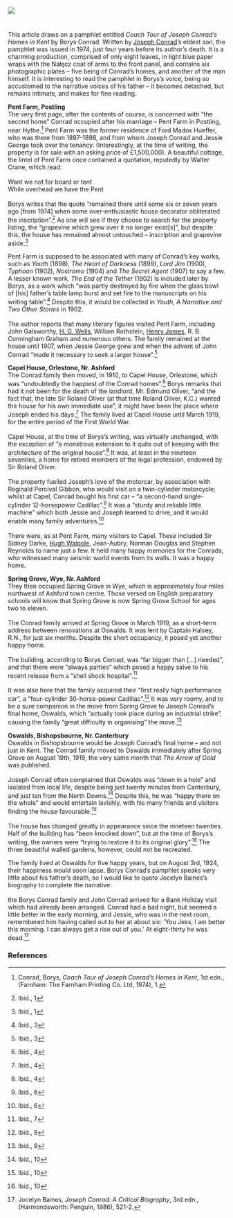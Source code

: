 <a href="https://www.kent-maps.online"><img src="https://kent-map.github.io/mdpress/juncture/ve-button.png"></a>

<param ve-config title="Coach Tour of Joseph Conrad’s Homes in Kent" author="Daniel Vince" layout="vtl" banner="https://stor.artstor.org/stor/977ef46e-5678-49cc-ba76-03b5e75bed20"> 

<param ve-entity eid="Q866348" aliases="Bishopsbourne">
<param ve-entity eid="Q29303" aliases="Canterbury">

<!-- Historical map layers -->
<param ve-map-layer active allmaps allmaps-id="6215fa6c47c47347" title="Bartholomew Kent 1904">

#

This article draws on a pamphlet entitled _Coach Tour of Joseph Conrad’s Homes in Kent_ by Borys Conrad. Written by [Joseph Conrad](/19c/19c-conrad-biography)’s eldest son, the pamphlet was issued in 1974, just four years before its author’s death. It is a charming production, comprised of only eight leaves, in light blue paper wraps with the Nałęcz coat of arms to the front panel, and contains six photographic plates – five being of Conrad’s homes, and another of the man himself. It is interesting to read the pamphlet in Borys’s voice, being so accustomed to the narrative voices of his father – it becomes detached, but remains intimate, and makes for fine reading. 
<param ve-image url="https://stor.artstor.org/stor/c3205484-9714-451c-97d2-2112d1e56793" label="Coach Tour of Joseph Conrad's Homes in Kent" attribution="Borys Conrad">

**Pent Farm, Postling**
<br>
The very first page, after the contents of course, is concerned with “the second home” Conrad occupied after his marriage – Pent Farm in Postling, near Hythe.[^ref1]  Pent Farm was the former residence of Ford Madox Hueffer, who was there from 1897-1898, and from whom Joseph Conrad and Jessie George took over the tenancy. (Interestingly, at the time of writing, the property is for sale with an asking price of £1,500,000). A beautiful cottage, the lintel of Pent Farm once contained a quotation, reputedly by Walter Crane, which read: 
<br><br>
Want we not for board or tent    
While overhead we have the Pent
<br><br>
Borys writes that the quote “remained there until some six or seven years ago [from 1974] when some over-enthusiastic house decorator obliterated the inscription”.[^ref2]   As one will see if they choose to search for the property listing, the “grapevine which grew over it no longer exist[s]”, but despite this, the house has remained almost untouched – inscription and grapevine aside.[^ref3] 
<param ve-image url="https://upload.wikimedia.org/wikipedia/commons/thumb/6/6e/Pent_Farm%2C_Postling_%28geograph_3467328%29.jpg/1280px-Pent_Farm%2C_Postling_%28geograph_3467328%29.jpg" label="Pent Farm, Postling" attribution="Christopher Hilton" license="CC BY-SA 2.0">

Pent Farm is supposed to be associated with many of Conrad’s key works, such as _Youth_ (1898), _The Heart of Darkness_ (1899), _Lord Jim_ (1900), _Typhoon_ (1902), _Nostromo_ (1904) and _The Secret Agent_ (1907) to say a few. A lesser known work, _The End of the Tether_ (1902) is included later by Borys, as a work which “was partly destroyed by fire when the glass bowl of [his] father’s table lamp burst and set fire to the manuscripts on his writing table”.[^ref4]  Despite this, it would be collected in _Youth, A Narrative and Two Other Stories_ in 1902. 
<br><br>
The author reports that many literary figures visited Pent Farm, including John Galsworthy, [H. G. Wells](/20c/20c-wellshg-biography), William Rothstein, [Henry James](19c/19c-jamesh-hever-castle/), R. B. Cunningham Graham and numerous others. The family remained at the house until 1907, when Jessie George grew and when the advent of John Conrad “made it necessary to seek a larger house”.[^ref5] 
<param ve-image url="https://upload.wikimedia.org/wikipedia/commons/9/94/The_North_Downs_Way_near_Pent_Farm_-_geograph.org.uk_-_4923383.jpg" label="North Downs Way, near Pent Farm" attribution="Dave Kelly" license="CC BY-SA 2.0">
<!-- Base map centred on Postling -->
<param ve-map center="Q2309424" zoom="12">

**Capel House, Orlestone, Nr. Ashford**
<br>
The Conrad family then moved, in 1910, to Capel House, Orlestone, which was “undoubtedly the happiest of the Conrad homes”.[^ref6]  Borys remarks that had it not been for the death of the landlord, Mr. Edmund Oliver, “and the fact that, the late Sir Roland Oliver (at that time Roland Oliver, K.C.) wanted the house for his own immediate use”, it might have been the place where Joseph ended his days.[^ref7]  The family lived at Capel House until March 1919, for the entire period of the First World War. 
<br><br>
Capel House, at the time of Borys’s writing, was virtually unchanged, with the exception of “a monstrous extension to it quite out of keeping with the architecture of the original house”.[^ref8]  It was, at least in the nineteen seventies, a home for retired members of the legal profession, endowed by Sir Roland Oliver. 
<br><br>
The property fuelled Joseph’s love of the motorcar, by association with Reginald Percival Gibbon, who would visit on a twin-cylinder motorcycle; whilst at Capel, Conrad bought his first car – “a second-hand single-cylinder 12-horsepower Cadillac”.[^ref9] It was a “sturdy and reliable little machine” which both Jessie and Joseph learned to drive, and it would enable many family adventures.[^ref10] 
<br><br>
There were, as at Pent Farm, many visitors to Capel. These included Sir Sidney Darke, [Hugh Walpole](/19c/19c-walpole-biography), Jean-Aubry, Norman Douglas and Stephen Reynolds to name just a few. It held many happy memories for the Conrads, who witnessed many seismic world events from its walls. It was a happy home. 
<param ve-image url="https://upload.wikimedia.org/wikipedia/commons/2/26/Mr._Joseph_Conrad.jpg" label="Mr Joseph Conrad outside Capel House" attribution="The World's Work, 1915, Will Cadby, Public domain, via Wikimedia Commons">
<!-- Base map centred on Orlestone -->
<param ve-map center="Q690486" zoom="12">

**Spring Grove, Wye, Nr. Ashford**
<br>
They then occupied Spring Grove in Wye, which is approximately four miles northwest of Ashford town centre. Those versed on English preparatory schools will know that Spring Grove is now Spring Grove School for ages two to eleven. 
<br><br>
The Conrad family arrived at Spring Grove in March 1919, as a short-term address between renovations at Oswalds. It was lent by Captain Halsey, R.N., for just six months. Despite the short occupancy, it posed yet another happy home. 
<br><br>
The building, according to Borys Conrad, was “far bigger than […] needed”, and that there were “always parties” which posed a happy salve to his recent release from a “shell shock hospital”.[^ref11] 
<br><br>
It was also here that the family acquired their “first really high performance car”, a “four-cylinder 30-horse-power Cadillac”.[^ref12]  It was very roomy, and to be a sure companion in the move from Spring Grove to Joseph Conrad’s final home, Oswalds, which “actually took place during an industrial strike”, causing the family “great difficulty in organising” the move.[^ref13] 
<param ve-image url="https://stor.artstor.org/stor/91091fac-a648-45cd-907b-28de593b3ee6" label="Spring Grove School" attribution="By kind permission of Nicky Lee-Browne, Spring Grove School">
<!-- Base map centred on Wye -->
<param ve-map center="Q590063" zoom="12">

**Oswalds, Bishopsbourne, Nr. Canterbury**
<br>
Oswalds in Bishopsbourne would be Joseph Conrad’s final home – and not just in Kent. The Conrad family moved to Oswalds immediately after Spring Grove on August 19th, 1919, the very same month that _The Arrow of Gold_ was published.
<br><br>
Joseph Conrad often complained that Oswalds was “down in a hole” and isolated from local life, despite being just twenty minutes from Canterbury, and just ten from the North Downs.[^ref14]  Despite this, he was “happy there on the whole” and would entertain lavishly, with his many friends and visitors finding the house favourable.[^ref15]
<br><br>
The house has changed greatly in appearance since the nineteen twenties. Half of the building has “been knocked down”, but at the time of Borys’s writing, the owners were “trying to restore it to its original glory”.[^ref16]  The three beautiful walled gardens, however, could not be recreated.  
<param ve-image url="https://raw.githubusercontent.com/kent-map/images/main/19c/Rear_of_Oswalds_-_Bishopsbourne_MJC.jpg" label="Oswalds" attribution="©Martin Crowther">
<!-- Base map centred on Bishopsbourne -->
<param ve-map center="Q866348" zoom="12">

The family lived at Oswalds for five happy years, but on August 3rd, 1924, their happiness would soon lapse. Borys Conrad’s pamphlet speaks very little about his father’s death, so I would like to quote Jocelyn Baines’s biography to complete the narrative:
<br><br>
the Borys Conrad family and John Conrad arrived for a Bank Holiday visit which had already been arranged. Conrad had a bad night, but seemed a little better in the early morning, and Jessie, who was in the next room, remembered him having called out to her at about six: 'You Jess, I am better this morning. I can always get a rise out of you.' At eight-thirty he was dead.[^ref17] 
<param ve-image url="https://raw.githubusercontent.com/kent-map/images/main/19c/Bishopsbourne_Village_Hall_Memorial_Plaque.jpg" label="Bishopsbourne Village Hall Memorial Plaque" attribution="©Martin Crowther"> 
<!-- Base map centred on Bishopsbourne -->
<param ve-map center="Q866348" zoom="12">

### References
[^ref1]: Conrad, Borys, _Coach Tour of Joseph Conrad’s Homes in Kent_, 1st edn., (Farnham: The Farnham Printing Co. Ltd, 1974), 1.
[^ref2]: Ibid., 1
[^ref3]: Ibid., 1
[^ref4]: Ibid., 3
[^ref5]: Ibid., 3
[^ref6]: Ibid., 4
[^ref7]: Ibid., 4
[^ref8]: Ibid., 4
[^ref9]: Ibid., 6
[^ref10]: Ibid., 6
[^ref11]: Ibid., 7
[^ref12]: Ibid., 9
[^ref13]: Ibid., 9
[^ref14]: Ibid., 10
[^ref15]: Ibid., 10
[^ref16]: Ibid., 10
[^ref17]: Jocelyn Baines, _Joseph Conrad: A Critical Biography_, 3rd edn., (Harmondsworth: Penguin, 1986), 521-2.






